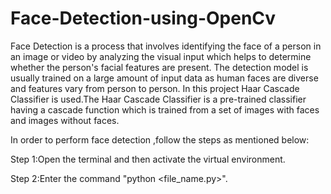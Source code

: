 # Face-Detection-using-OpenCv
Face Detection is a process that involves identifying the face of a person in an image or video by analyzing the visual input which helps to determine whether the person's facial features are present.
The detection model is usually trained on a large amount of input data as human faces are diverse and features vary from person to person.
In this project Haar Cascade Classifier is used.The Haar Cascade Classifier is a pre-trained classifier having a cascade function which is trained from a set of images with faces and images without faces.

In order to perform face detection ,follow the steps as mentioned below:

Step 1:Open the terminal and then activate the virtual environment.

Step 2:Enter the command "python <file_name.py>".
